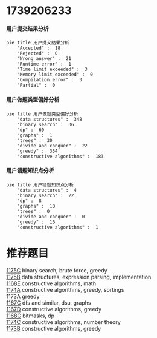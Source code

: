 # 1739206233

<!-- tabs:start -->



#### **用户提交结果分析**

```mermaid
pie title 用户提交结果分析
    "Accepted" :  18
    "Rejected" :  0
    "Wrong answer" :  21
    "Runtime error" :  1
    "Time limit exceeded" :  3
    "Memory limit exceeded" :  0
    "Compilation error" :  3
    "Partial" :  0
```

#### **用户做题类型偏好分析**

```mermaid
pie title 用户做题类型偏好分析
    "data structures" :  348
    "binary search" :  36
    "dp" :  60
    "graphs" :  1
    "trees" :  30
    "divide and conquer" :  22
    "greedy" :  354
    "constructive algorithms" :  183
```
#### **用户错题知识点分析**

```mermaid
pie title 用户错题知识点分析
    "data structures" :  4
    "binary search" :  22
    "dp" :  8
    "graphs" :  10
    "trees" :  0
    "divide and conquer" :  0
    "greedy" :  16
    "constructive algorithms" :  1
```



<!-- tabs:end -->
# 推荐题目
[1175C](https://codeforces.com/contest/1175/problem/C)		binary search,
                        brute force,
                        greedy		  
[1175B](https://codeforces.com/contest/1175/problem/B)		data structures,
                        expression parsing,
                        implementation		  
[1168E](https://codeforces.com/contest/1168/problem/E)		constructive algorithms,
                        math		  
[1174A](https://codeforces.com/contest/1174/problem/A)		constructive algorithms,
                        greedy,
                        sortings		  
[1173A](https://codeforces.com/contest/1173/problem/A)		greedy		  
[1167C](https://codeforces.com/contest/1167/problem/C)		dfs and similar,
                        dsu,
                        graphs		  
[1167D](https://codeforces.com/contest/1167/problem/D)		constructive algorithms,
                        greedy		  
[1168C](https://codeforces.com/contest/1168/problem/C)		bitmasks,
                        dp		  
[1174C](https://codeforces.com/contest/1174/problem/C)		constructive algorithms,
                        number theory		  
[1173B](https://codeforces.com/contest/1173/problem/B)		constructive algorithms,
                        greedy		  
